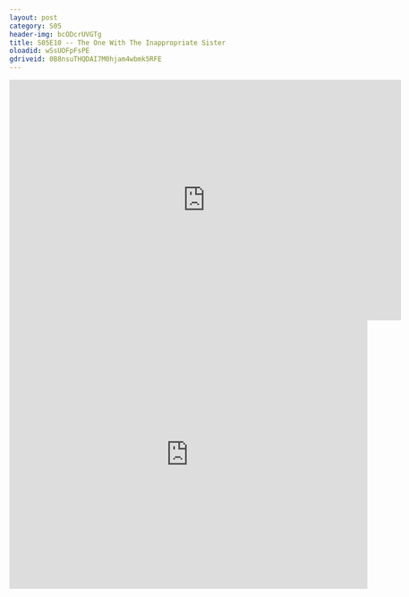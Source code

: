 ```yaml
---
layout: post 
category: S05 
header-img: bcODcrUVGTg 
title: S05E10 -- The One With The Inappropriate Sister 
oloadid: wSsUOFpFsPE 
gdriveid: 0B8nsuTHQDAI7M0hjam4wbmk5RFE 
--- 
```

<!--more--> 
<iframe src='https://openload.co/embed/wSsUOFpFsPE/' width='700' height='430' frameborder='0' scrolling='no' allowfullscreen='allowfullscreen'></iframe> 
<iframe src='https://drive.google.com/file/d/0B8nsuTHQDAI7M0hjam4wbmk5RFE/preview' width='640' height='480' frameborder='0' scrolling='no' allowfullscreen='allowfullscreen'></iframe> 